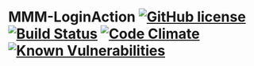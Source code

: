 # MMM-LoginAction [![GitHub license](https://img.shields.io/badge/license-MIT-blue.svg?style=flat)](https://raw.githubusercontent.com/fewieden/MMM-LoginAction/master/LICENSE) [![Build Status](https://travis-ci.org/fewieden/MMM-LoginAction.svg?branch=master)](https://travis-ci.org/fewieden/MMM-LoginAction) [![Code Climate](https://codeclimate.com/github/fewieden/MMM-LoginAction/badges/gpa.svg?style=flat)](https://codeclimate.com/github/fewieden/MMM-LoginAction) [![Known Vulnerabilities](https://snyk.io/test/github/fewieden/mmm-LoginAction/badge.svg)](https://snyk.io/test/github/fewieden/mmm-LoginAction)